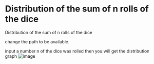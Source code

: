 # Distribution of the sum of n rolls of the dice
Distribution of the sum of n rolls of the dice

change the path to be available.

input a number n of the dice was rolled then you will get the distribution graph
![image](https://user-images.githubusercontent.com/84280032/163323334-55911f18-89b1-4b47-9323-093cb36e971f.png)
